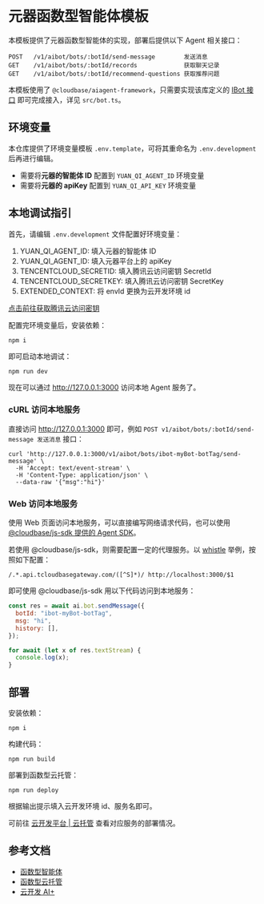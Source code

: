 # 元器函数型智能体模板

本模板提供了元器函数型智能体的实现，部署后提供以下 Agent 相关接口：

```shell
POST   /v1/aibot/bots/:botId/send-message        发送消息
GET    /v1/aibot/bots/:botId/records             获取聊天记录
GET    /v1/aibot/bots/:botId/recommend-questions 获取推荐问题
```

本模板使用了 `@cloudbase/aiagent-framework`，只需要实现该库定义的 [IBot 接口](https://docs.cloudbase.net/ai/cbrf-agent/IBot) 即可完成接入，详见 `src/bot.ts`。

## 环境变量

本仓库提供了环境变量模板 `.env.template`，可将其重命名为 `.env.development` 后再进行编辑。

- 需要将**元器的智能体 ID** 配置到 `YUAN_QI_AGENT_ID` 环境变量
- 需要将**元器的 apiKey** 配置到 `YUAN_QI_API_KEY` 环境变量

## 本地调试指引

首先，请编辑 `.env.development` 文件配置好环境变量：

1. YUAN_QI_AGENT_ID: 填入元器的智能体 ID
2. YUAN_QI_AGENT_ID: 填入元器平台上的 apiKey
3. TENCENTCLOUD_SECRETID: 填入腾讯云访问密钥 SecretId
4. TENCENTCLOUD_SECRETKEY: 填入腾讯云访问密钥 SecretKey
5. EXTENDED_CONTEXT: 将 envId 更换为云开发环境 id

[点击前往获取腾讯云访问密钥](https://console.cloud.tencent.com/cam/capi)

配置完环境变量后，安装依赖：

```shell
npm i
```

即可启动本地调试：

```shell
npm run dev
```

现在可以通过 <http://127.0.0.1:3000> 访问本地 Agent 服务了。

### cURL 访问本地服务

直接访问 <http://127.0.0.1:3000> 即可，例如 `POST v1/aibot/bots/:botId/send-message 发送消息` 接口：

```shell
curl 'http://127.0.0.1:3000/v1/aibot/bots/ibot-myBot-botTag/send-message' \
  -H 'Accept: text/event-stream' \
  -H 'Content-Type: application/json' \
  --data-raw '{"msg":"hi"}'
```

### Web 访问本地服务

使用 Web 页面访问本地服务，可以直接编写网络请求代码，也可以使用 [@cloudbase/js-sdk 提供的 Agent SDK](https://docs.cloudbase.net/ai/agent/sdk)。

若使用 @cloudbase/js-sdk，则需要配置一定的代理服务。以 [whistle](https://wproxy.org/whistle/) 举例，按照如下配置：

```shell
/.*.api.tcloudbasegateway.com/([^S]*)/ http://localhost:3000/$1
```

即可使用 @cloudbase/js-sdk 用以下代码访问到本地服务：

```js
const res = await ai.bot.sendMessage({
  botId: "ibot-myBot-botTag",
  msg: "hi",
  history: [],
});

for await (let x of res.textStream) {
  console.log(x);
}
```

## 部署

安装依赖：

```shell
npm i
```

构建代码：

```shell
npm run build
```

部署到函数型云托管：

```shell
npm run deploy
```

根据输出提示填入云开发环境 id、服务名即可。

可前往 [云开发平台 | 云托管](https://tcb.cloud.tencent.com/dev#/platform-run/service/detail) 查看对应服务的部署情况。

## 参考文档

- [函数型智能体](https://docs.cloudbase.net/ai/cbrf-agent/intro)
- [函数型云托管](https://docs.cloudbase.net/cbrf/intro)
- [云开发 AI+](https://docs.cloudbase.net/ai/introduce)
